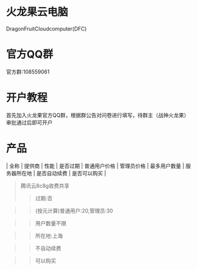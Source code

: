 # 火龙果云电脑 
DragonFruitCloudcomputer(DFC)
# 官方QQ群
官方群:108559061
# 开户教程
首先加入火龙果官方QQ群，根据群公告对问卷进行填写，待群主（战神火龙果）审批通过后即可开户
# 产品
| 全称  | 提供商  | 性能  | 是否过期  | 普通用户价格  | 管理员价格  | 最多用户数量  | 服务器所在地  | 是否自动续费  | 是否可以购买  |
>腾讯云8c8g收费共享
>>过期:否 

>>(按元计算)普通用户:20,管理员:30 

>>用户数量不限 

>>所在地:上海 

>>不自动续费 

>>可以购买
